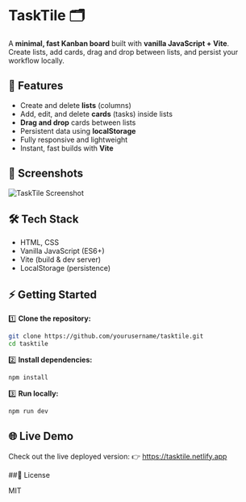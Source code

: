 # TaskTile 🗂️

A **minimal, fast Kanban board** built with **vanilla JavaScript + Vite**.  
Create lists, add cards, drag and drop between lists, and persist your workflow locally.

## 🚀 Features

- Create and delete **lists** (columns)
- Add, edit, and delete **cards** (tasks) inside lists
- **Drag and drop** cards between lists
- Persistent data using **localStorage**
- Fully responsive and lightweight
- Instant, fast builds with **Vite**

## 📸 Screenshots

![TaskTile Screenshot](https://your-screenshot-link-if-any.png)

## 🛠️ Tech Stack

- HTML, CSS
- Vanilla JavaScript (ES6+)
- Vite (build & dev server)
- LocalStorage (persistence)

## ⚡ Getting Started

1️⃣ **Clone the repository:**

```bash
git clone https://github.com/yourusername/tasktile.git
cd tasktile
```

2️⃣ **Install dependencies:**

```bash
npm install
```

3️⃣ **Run locally:**

```bash
npm run dev
```

## 🌐 Live Demo

Check out the live deployed version:
👉 https://tasktile.netlify.app

##📄 License

MIT
